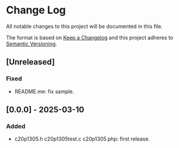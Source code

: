 # Change Log
All notable changes to this project will be documented in this file.

The format is based on [Keep a Changelog](http://keepachangelog.com/)
and this project adheres to [Semantic Versioning](http://semver.org/).

## [Unreleased]
### Fixed
- README.me: fix sample.

## [0.0.0] - 2025-03-10
### Added
- c20p1305.h c20p1305test.c c20p1305.php: first release.
